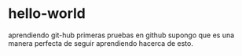 # hello-world
aprendiendo git-hub
primeras pruebas en github supongo que es una manera perfecta de seguir aprendiendo hacerca de esto.
